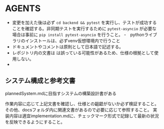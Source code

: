 # AGENTS

- 変更を加えた後は必ず `cd backend && pytest` を実行し、テストが成功することを確認する。非同期テストを実行するために `pytest-asyncio` が必要な場合は事前に `pip install pytest-asyncio` を行うこと。
-　pythonライブラリのインストールは、必ずvenv仮想環境内で行うこと
- ドキュメントやコメントは原則として日本語で記述する。
- レポジトリ内の文書は は誤っている可能性があるため、仕様の根拠として使用しない。
- 

## システム構成と参考文書

plannedSystem.mdに目指すシステムの構築設計書がある

作業内容に応じて上記文書を確認し、仕様との齟齬がないか必ず検証すること。
その他、docsフォルダ内に関連文書があるので必要に応じて参照すること。
実装内容は適宜implementation.mdに、チェックマーク形式で記録して最新の状況を反映できるようにすること。

